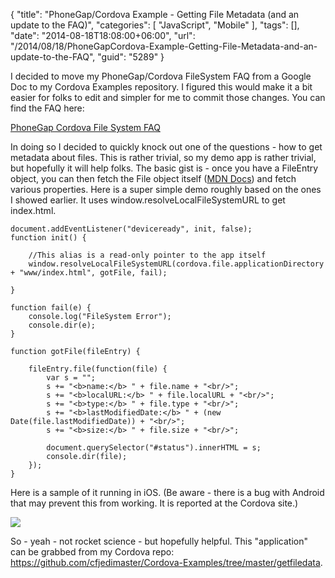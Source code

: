 {
	"title": "PhoneGap/Cordova Example - Getting File Metadata (and an update to the FAQ)",
	"categories": [
		"JavaScript",
		"Mobile"
	],
	"tags": [],
	"date": "2014-08-18T18:08:00+06:00",
	"url": "/2014/08/18/PhoneGapCordova-Example-Getting-File-Metadata-and-an-update-to-the-FAQ",
	"guid": "5289"
}

<p>
I decided to move my PhoneGap/Cordova FileSystem FAQ from a Google Doc to my Cordova Examples repository. I figured this would make it a bit easier for folks to edit and simpler for me to commit those changes. You can find the FAQ here:
</p>
<!--more-->
<p>
<a href="https://github.com/cfjedimaster/Cordova-Examples/wiki/PhoneGap-Cordova-File-System-FAQ">PhoneGap Cordova File System FAQ</a>
</p>

<p>
In doing so I decided to quickly knock out one of the questions - how to get metadata about files. This is rather trivial, so my demo app is rather trivial, but hopefully it will help folks. The basic gist is - once you have a FileEntry object, you can then fetch the File object itself (<a href="https://developer.mozilla.org/en-US/docs/Web/API/File">MDN Docs</a>) and fetch various properties. Here is a super simple demo roughly based on the ones I showed earlier. It uses window.resolveLocalFileSystemURL to get index.html.
</p>

<pre><code class="language-javascript">document.addEventListener(&quot;deviceready&quot;, init, false);
function init() {
	
	&#x2F;&#x2F;This alias is a read-only pointer to the app itself
	window.resolveLocalFileSystemURL(cordova.file.applicationDirectory + &quot;www&#x2F;index.html&quot;, gotFile, fail);

}

function fail(e) {
	console.log(&quot;FileSystem Error&quot;);
	console.dir(e);
}

function gotFile(fileEntry) {

	fileEntry.file(function(file) {
		var s = &quot;&quot;;
		s += &quot;&lt;b&gt;name:&lt;&#x2F;b&gt; &quot; + file.name + &quot;&lt;br&#x2F;&gt;&quot;;
		s += &quot;&lt;b&gt;localURL:&lt;&#x2F;b&gt; &quot; + file.localURL + &quot;&lt;br&#x2F;&gt;&quot;;
		s += &quot;&lt;b&gt;type:&lt;&#x2F;b&gt; &quot; + file.type + &quot;&lt;br&#x2F;&gt;&quot;;
		s += &quot;&lt;b&gt;lastModifiedDate:&lt;&#x2F;b&gt; &quot; + (new Date(file.lastModifiedDate)) + &quot;&lt;br&#x2F;&gt;&quot;;
		s += &quot;&lt;b&gt;size:&lt;&#x2F;b&gt; &quot; + file.size + &quot;&lt;br&#x2F;&gt;&quot;;
		
		document.querySelector(&quot;#status&quot;).innerHTML = s;
		console.dir(file);
	});
}</code></pre>

<p>
Here is a sample of it running in iOS. (Be aware - there is a bug with Android that may prevent this from working. It is reported at the Cordova site.)
</p>

<p>
<img src="https://static.raymondcamden.com/images/iossim.png" class="bthumb" />
</p>

<p>
So - yeah - not rocket science - but hopefully helpful. This "application" can be grabbed from my Cordova repo: <a href="https://github.com/cfjedimaster/Cordova-Examples/tree/master/getfiledata">https://github.com/cfjedimaster/Cordova-Examples/tree/master/getfiledata</a>.
</p>